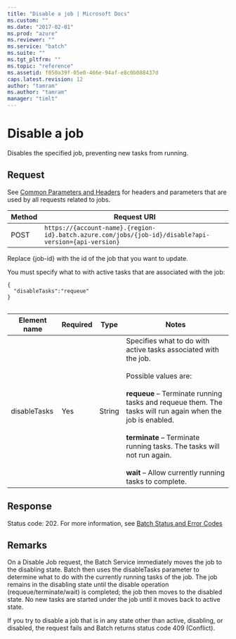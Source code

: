 ```yaml
---
title: "Disable a job | Microsoft Docs"
ms.custom: ""
ms.date: "2017-02-01"
ms.prod: "azure"
ms.reviewer: ""
ms.service: "batch"
ms.suite: ""
ms.tgt_pltfrm: ""
ms.topic: "reference"
ms.assetid: f050a39f-05e0-466e-94af-e8c0b088437d
caps.latest.revision: 12
author: "tamram"
ms.author: "tamram"
manager: "timlt"
---
```

# Disable a job
  Disables the specified job, preventing new tasks from running.  
  
##  <a name="bk_lifetime"></a> Request  
 See [Common Parameters and Headers](../batchservice/common-parameters-and-headers.md) for headers and parameters that are used by all requests related to jobs.  
  
|Method|Request URI|  
|------------|-----------------|  
|POST|`https://{account-name}.{region-id}.batch.azure.com/jobs/{job-id}/disable?api-version={api-version}`|  
  
 Replace {job-id} with the id of the job that you want to update.  
  
 You must specify what to with active tasks that are associated with the job:  
  
```  
{  
  "disableTasks":"requeue"  
}  
  
```  
  
|Element name|Required|Type|Notes|  
|------------------|--------------|----------|-----------|  
|disableTasks|Yes|String|Specifies what to do with active tasks associated with the job.<br /><br /> Possible values are:<br /><br /> **requeue** – Terminate running tasks and requeue them. The tasks will run again when the job is enabled.<br /><br /> **terminate** – Terminate running tasks. The tasks will not run again.<br /><br /> **wait** – Allow currently running tasks to complete.|  
  
## Response  
 Status code: 202. For more information, see [Batch Status and Error Codes](../batchservice/batch-status-and-error-codes.md)  
  
## Remarks  
 On a Disable Job request, the Batch Service immediately moves the job to the disabling state.  Batch then uses the disableTasks parameter to determine what to do with the currently running tasks of the job. The job remains in the disabling state until the disable operation (requeue/terminate/wait) is completed; the job then moves to the disabled state.  No new tasks are started under the job until it moves back to active state.  
  
 If you try to disable a job that is in any state other than active,  disabling, or disabled, the request fails and Batch returns status code 409 (Conflict).  
  
  